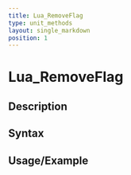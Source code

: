 ```yaml
---
title: Lua_RemoveFlag
type: unit_methods
layout: single_markdown
position: 1
---
```


# Lua_RemoveFlag

## Description

## Syntax

## Usage/Example


